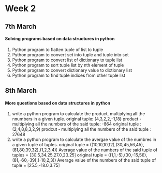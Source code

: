 <h1> Week 2 </h1>

<h2> 7th March </h2>
<h4> Solving programs based on data structures in python </h3>
<p> 
<ol> 
  <li> Python program to flatten tuple of list to tuple </li>
  <li> Python program to convert set into tuple and tuple into set</li>
  <li> Python program to convert list of dictionary to tuple list</li>
  <li> Python program to sort tuple list by nth element of tuple </li>
  <li> Python program to convert dictionary value to dictionary list </li>
  <li> Python program to find tuple indices from other tuple list</li>
</ol></p>

<h2> 8th March </h2>
<h4> More questions based on data structures in python </h4>
<ol>
<li> write a python program to calculate the product, multiplying all the nnumbers in a given tuple.
  original tuple: (4,3,2,2,-1,18)
  product - multiplying all the numbers of the said tuple: -864
  original tuple : (2,4,8,8,3,2,9)
  prodcut - multiplying all the numbers of the said tuple : 27648
</li>
<li> write a python program to calculate the avergae value of the numbres in a given tuple of tuples.
  original tuple = ((10,10,10,12),(30,45,56,45),(81,80,39,32),(1,2,3,4))
  Average value of the numbers of the said tuple of tuples = [30.5,34.25,27.0,23.25]
  original tuple = ((1,1,-5),(30,-15,56),(81,-60,-39),(-10,2,3))
  Average  value of the numbers of the said tuple of tuple = [25.5,-18.0,3.75]
</li>
</ol>
